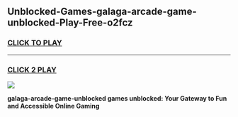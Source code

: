 
## Unblocked-Games-galaga-arcade-game-unblocked-Play-Free-o2fcz
<h3>
<a href="https://premium76.site?title=galaga-arcade-game-unblocked&ref=09A">CLICK TO PLAY</a></h3>
<hr>

<h3>
<a href="https://premium76.site?title=galaga-arcade-game-unblocked&ref=09A">CLICK 2 PLAY</a>
  
</h3>

<a href="https://premium76.site?title=galaga-arcade-game-unblocked&ref=09A"><img src="https://clearcache.store/games.png"></a>


**galaga-arcade-game-unblocked games unblocked: Your Gateway to Fun and Accessible Online Gaming**

